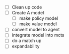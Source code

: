 - [ ] Clean up code
- [ ] Create A model
  - [ ] make policy model
  - [ ] make value model
- [ ] convert model to agent
- [ ] integrate model into mcts
- [ ] do a match up
- [ ] expandability
